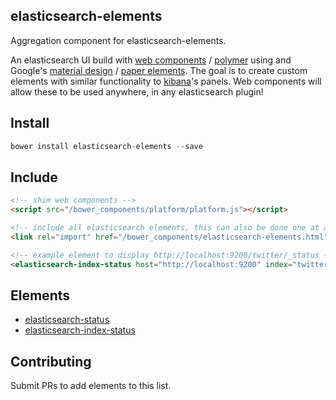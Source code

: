 ## elasticsearch-elements
Aggregation component for elasticsearch-elements.

An elasticsearch UI build with [web components](http://webcomponents.org/) / [polymer](http://www.polymer-project.org/) using and Google's [material design](http://www.google.com/design/spec/material-design/introduction.html) / [paper elements](http://www.polymer-project.org/docs/elements/paper-elements.html#paper-button). The goal is to create custom elements with similar functionality to [kibana](http://www.elasticsearch.org/overview/kibana/)'s panels. Web components will allow these to be used anywhere, in any elasticsearch plugin!

## Install
```js
bower install elasticsearch-elements --save
```

## Include
```html
<!-- shim web components -->
<script src="/bower_components/platform/platform.js"></script>

<!-- include all elasticsearch elements, this can also be done one at a time -->
<link rel="import" href="/bower_components/elasticsearch-elements.html">

<!-- example element to display http://localhost:9200/twitter/_status -->
<elasticsearch-index-status host="http://localhost:9200" index="twitter"></elasticsearch-index-status>
```

## Elements
- [elasticsearch-status](http://erikringsmuth.github.io/elasticsearch-status/components/elasticsearch-status/)
- [elasticsearch-index-status](http://erikringsmuth.github.io/elasticsearch-index-status/components/elasticsearch-index-status/)

## Contributing
Submit PRs to add elements to this list.
